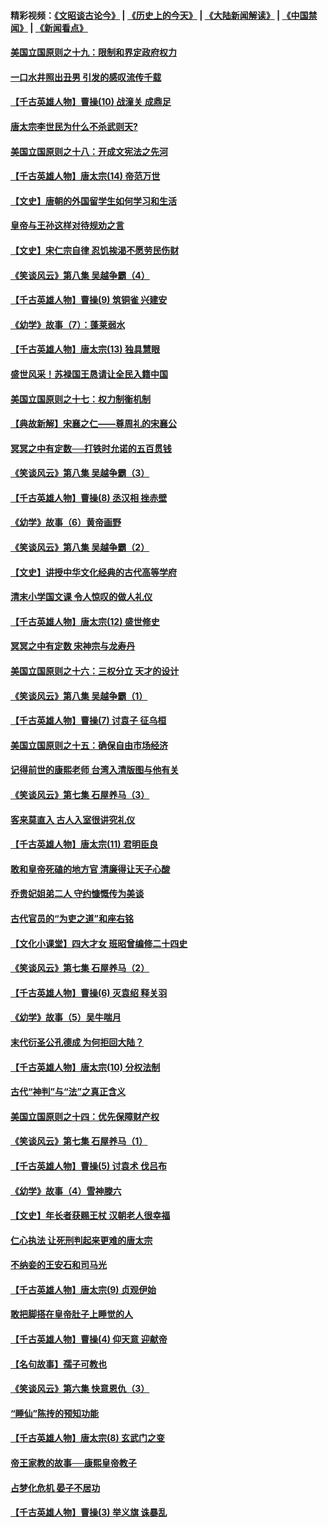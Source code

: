 #### 精彩视频：[《文昭谈古论今》](http://45.76.195.252/wenzhao) | [《历史上的今天》](http://45.76.195.252/today-in-history) | [《大陆新闻解读》](http://45.76.195.252/ntdtv-comedy) | [《中国禁闻》](http://45.76.195.252/ntdtv-news) | [《新闻看点》](http://45.76.195.252/news-insight) 

 #### [美国立国原则之十九：限制和界定政府权力](../pages/nsc975/n11023895.md?t=02110031) 

#### [一口水井照出丑男 引发的感叹流传千载](../pages/nsc975/n11004598.md?t=02110031) 

#### [【千古英雄人物】曹操(10) 战潼关 成鼎足](../pages/nsc975/n7779963.md?t=02110031) 

#### [唐太宗李世民为什么不杀武则天?](../pages/nsc975/n11034040.md?t=02110031) 

#### [美国立国原则之十八：开成文宪法之先河](../pages/nsc975/n11008526.md?t=02110031) 

#### [【千古英雄人物】唐太宗(14) 帝范万世](../pages/nsc975/n8034234.md?t=02110031) 

#### [【文史】唐朝的外国留学生如何学习和生活](../pages/nsc975/n11010825.md?t=02110031) 

#### [皇帝与王孙这样对待规劝之言](../pages/nsc975/n10994666.md?t=02110031) 

#### [【文史】宋仁宗自律 忍饥挨渴不愿劳民伤财](../pages/nsc975/n10997349.md?t=02110031) 

#### [《笑谈风云》第八集 吴越争霸（4）](../pages/nsc975/n11010924.md?t=02110031) 

#### [【千古英雄人物】曹操(9) 筑铜雀 兴建安](../pages/nsc975/n7662497.md?t=02110031) 

#### [《幼学》故事（7）：蓬莱弱水](../pages/nsc975/n10990547.md?t=02110031) 

#### [【千古英雄人物】唐太宗(13) 独具慧眼](../pages/nsc975/n8034179.md?t=02110031) 

#### [盛世风采！苏禄国王恳请让全民入籍中国](../pages/nsc975/n10992284.md?t=02110031) 

#### [美国立国原则之十七：权力制衡机制](../pages/nsc975/n11002624.md?t=02110031) 

#### [【典故新解】宋襄之仁——尊周礼的宋襄公](../pages/nsc975/n11018653.md?t=02110031) 

#### [冥冥之中有定数──打铁时允诺的五百贯钱](../pages/nsc975/n334213.md?t=02110031) 

#### [《笑谈风云》第八集 吴越争霸（3）](../pages/nsc975/n11010889.md?t=02110031) 

#### [【千古英雄人物】曹操(8) 丞汉相 挫赤壁](../pages/nsc975/n7662490.md?t=02110031) 

#### [《幼学》故事（6）黄帝画野](../pages/nsc975/n10990546.md?t=02110031) 

#### [《笑谈风云》第八集 吴越争霸（2）](../pages/nsc975/n10996834.md?t=02110031) 

#### [【文史】讲授中华文化经典的古代高等学府](../pages/nsc975/n11003895.md?t=02110031) 

#### [清末小学国文课 令人惊叹的做人礼仪](../pages/nsc975/n10980226.md?t=02110031) 

#### [【千古英雄人物】唐太宗(12) 盛世修史](../pages/nsc975/n8034115.md?t=02110031) 

#### [冥冥之中有定数 宋神宗与龙寿丹](../pages/nsc975/n11008770.md?t=02110031) 

#### [美国立国原则之十六：三权分立 天才的设计](../pages/nsc975/n10991293.md?t=02110031) 

#### [《笑谈风云》第八集 吴越争霸（1）](../pages/nsc975/n10987751.md?t=02110031) 

#### [【千古英雄人物】曹操(7) 讨袁子 征乌桓](../pages/nsc975/n7662459.md?t=02110031) 

#### [美国立国原则之十五：确保自由市场经济](../pages/nsc975/n10957715.md?t=02110031) 

#### [记得前世的康熙老师 台湾入清版图与他有关](../pages/nsc975/n11004761.md?t=02110031) 

#### [《笑谈风云》第七集 石屋养马（3）](../pages/nsc975/n10964155.md?t=02110031) 

#### [客来莫直入 古人入室很讲究礼仪](../pages/nsc975/n11002636.md?t=02110031) 

#### [【千古英雄人物】唐太宗(11) 君明臣良](../pages/nsc975/n8030388.md?t=02110031) 

#### [敢和皇帝死磕的地方官 清廉得让天子心酸](../pages/nsc975/n10999336.md?t=02110031) 

#### [乔贵妃姐弟二人 守约慷慨传为美谈](../pages/nsc975/n10842491.md?t=02110031) 

#### [古代官员的“为吏之道”和座右铭](../pages/nsc975/n10989890.md?t=02110031) 

#### [【文化小课堂】四大才女 班昭曾编修二十四史](../pages/nsc975/n10996143.md?t=02110031) 

#### [《笑谈风云》第七集 石屋养马（2）](../pages/nsc975/n10964109.md?t=02110031) 

#### [【千古英雄人物】曹操(6) 灭袁绍 释关羽](../pages/nsc975/n7662436.md?t=02110031) 

#### [《幼学》故事（5）吴牛喘月](../pages/nsc975/n10806013.md?t=02110031) 

#### [末代衍圣公孔德成 为何拒回大陆？](../pages/nsc975/n10992548.md?t=02110031) 

#### [【千古英雄人物】唐太宗(10) 分权法制](../pages/nsc975/n8025970.md?t=02110031) 

#### [古代“神判”与“法”之真正含义](../pages/nsc975/n10982291.md?t=02110031) 

#### [美国立国原则之十四：优先保障财产权](../pages/nsc975/n10954086.md?t=02110031) 

#### [《笑谈风云》第七集 石屋养马（1）](../pages/nsc975/n10964072.md?t=02110031) 

#### [【千古英雄人物】曹操(5) 讨袁术 伐吕布](../pages/nsc975/n7637126.md?t=02110031) 

#### [《幼学》故事（4）雪神滕六](../pages/nsc975/n10806012.md?t=02110031) 

#### [【文史】年长者获赐王杖 汉朝老人很幸福](../pages/nsc975/n10980263.md?t=02110031) 

#### [仁心执法 让死刑判起来更难的唐太宗](../pages/nsc975/n10979954.md?t=02110031) 

#### [不纳妾的王安石和司马光](../pages/nsc975/n2647438.md?t=02110031) 

#### [【千古英雄人物】唐太宗(9) 贞观伊始](../pages/nsc975/n8022938.md?t=02110031) 

#### [敢把脚搭在皇帝肚子上睡觉的人](../pages/nsc975/n10975530.md?t=02110031) 

#### [【千古英雄人物】曹操(4) 仰天意 迎献帝](../pages/nsc975/n7637003.md?t=02110031) 

#### [【名句故事】孺子可教也](../pages/nsc975/n10371944.md?t=02110031) 

#### [《笑谈风云》第六集 快意恩仇（3）](../pages/nsc975/n10953824.md?t=02110031) 

#### [“睡仙”陈抟的预知功能](../pages/nsc975/n10955272.md?t=02110031) 

#### [【千古英雄人物】唐太宗(8) 玄武门之变](../pages/nsc975/n7979461.md?t=02110031) 

#### [帝王家教的故事──康熙皇帝教子](../pages/nsc975/n10764254.md?t=02110031) 

#### [占梦化危机 晏子不居功](../pages/nsc975/n232663.md?t=02110031) 

#### [【千古英雄人物】曹操(3) 举义旗 诛暴乱](../pages/nsc975/n7576061.md?t=02110031) 

